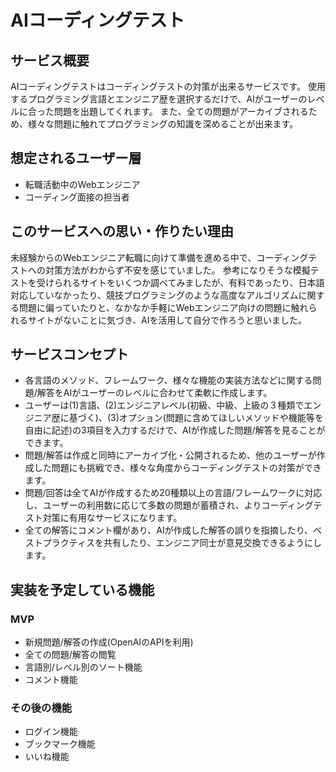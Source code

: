 # AIコーディングテスト

## サービス概要
AIコーディングテストはコーディングテストの対策が出来るサービスです。
使用するプログラミング言語とエンジニア歴を選択するだけで、AIがユーザーのレベルに合った問題を出題してくれます。
また、全ての問題がアーカイブされるため、様々な問題に触れてプログラミングの知識を深めることが出来ます。

## 想定されるユーザー層
* 転職活動中のWebエンジニア
* コーディング面接の担当者

## このサービスへの思い・作りたい理由
未経験からのWebエンジニア転職に向けて準備を進める中で、コーディングテストへの対策方法がわからず不安を感じていました。
参考になりそうな模擬テストを受けられるサイトをいくつか調べてみましたが、有料であったり、日本語対応していなかったり、競技プログラミングのような高度なアルゴリズムに関する問題に偏っていたりと、なかなか手軽にWebエンジニア向けの問題に触れられるサイトがないことに気づき、AIを活用して自分で作ろうと思いました。

## サービスコンセプト
* 各言語のメソッド、フレームワーク、様々な機能の実装方法などに関する問題/解答をAIがユーザーのレベルに合わせて柔軟に作成します。
* ユーザーは(1)言語、(2)エンジニアレベル(初級、中級、上級の３種類でエンジニア歴に基づく)、(3)オプション(問題に含めてほしいメソッドや機能等を自由に記述)の3項目を入力するだけで、AIが作成した問題/解答を見ることができます。
* 問題/解答は作成と同時にアーカイブ化・公開されるため、他のユーザーが作成した問題にも挑戦でき、様々な角度からコーディングテストの対策ができます。
* 問題/回答は全てAIが作成するため20種類以上の言語/フレームワークに対応し、ユーザーの利用数に応じて多数の問題が蓄積され、よりコーディングテスト対策に有用なサービスになります。
* 全ての解答にコメント欄があり、AIが作成した解答の誤りを指摘したり、ベストプラクティスを共有したり、エンジニア同士が意見交換できるようにします。

## 実装を予定している機能
### MVP
* 新規問題/解答の作成(OpenAIのAPIを利用)
* 全ての問題/解答の閲覧
* 言語別/レベル別のソート機能
* コメント機能

### その後の機能
* ログイン機能
* ブックマーク機能
* いいね機能